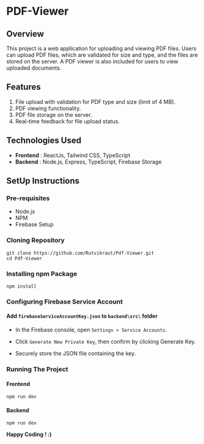 # PDF-Viewer
## Overview
This project is a web application for uploading and viewing PDF files. Users can upload PDF files, which are validated for size and type, and the files are stored on the server. A PDF viewer is also included for users to view uploaded documents.

## Features
1) File upload with validation for PDF type and size (limit of 4 MB).
2) PDF viewing functionality.
3) PDF file storage on the server.
4) Real-time feedback for file upload status.

## Technologies Used
- **Frontend** : ReactJs, Tailwind CSS, TypeScript
- **Backend** : Node.js, Express, TypeScript, Firebase Storage

## SetUp Instructions
### Pre-requisites
- Node.js
- NPM
- Firebase Setup

### Cloning Repository

``` 
git clone https://github.com/Rutvikraut/Pdf-Viewer.git
cd Pdf-Viewer
```

### Installing npm Package
```
npm install
```

### Configuring Firebase Service Account
#### Add ```firebaseServiceAccountKey.json``` to ```backend\src\``` folder

- In the Firebase console, open ``Settings > Service Accounts``.

- Click ``Generate New Private Key``, then confirm by clicking Generate Key.

- Securely store the JSON file containing the key.
### Running The Project
#### Frontend
```
npm run dev
```

#### Backend
```
npm run dev
```
**Happy Coding ! :)**

